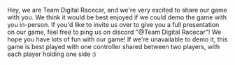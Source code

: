 Hey, we are Team Digital Racecar, and we're very excited to share our game with you. We think it would be best enjoyed if we could demo the game with you in-person. If you'd like to invite us over to give you a full presentation on our game, feel free to ping us on discord "@Team Digital Racecar"! We hope you have lots of fun with our game!
If we're unavailable to demo it, this game is best played with one controller shared between two players, with each player holding one side :)
